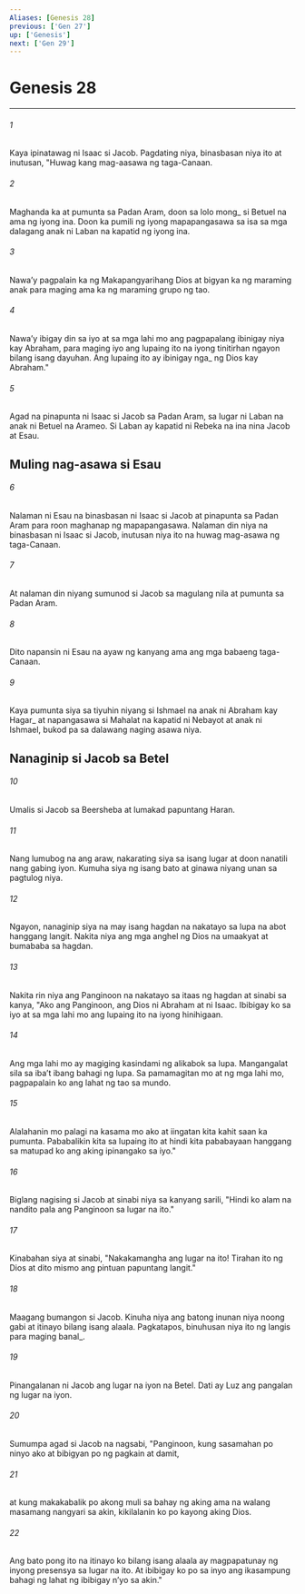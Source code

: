 ```yaml
---
Aliases: [Genesis 28]
previous: ['Gen 27']
up: ['Genesis']
next: ['Gen 29']
---
```

# Genesis 28

***






















###### 1 










Kaya ipinatawag ni Isaac si Jacob. Pagdating niya, binasbasan niya ito at inutusan, "Huwag kang mag-aasawa ng taga-Canaan. 





















###### 2 










Maghanda ka at pumunta sa Padan Aram, doon sa lolo mong_ si Betuel na ama ng iyong ina. Doon ka pumili ng iyong mapapangasawa sa isa sa mga dalagang anak ni Laban na kapatid ng iyong ina. 





















###### 3 










Nawaʼy pagpalain ka ng Makapangyarihang Dios at bigyan ka ng maraming anak para maging ama ka ng maraming grupo ng tao. 





















###### 4 










Nawaʼy ibigay din sa iyo at sa mga lahi mo ang pagpapalang ibinigay niya kay Abraham, para maging iyo ang lupaing ito na iyong tinitirhan ngayon bilang isang dayuhan. Ang lupaing ito ay ibinigay nga_ ng Dios kay Abraham." 





















###### 5 










Agad na pinapunta ni Isaac si Jacob sa Padan Aram, sa lugar ni Laban na anak ni Betuel na Arameo. Si Laban ay kapatid ni Rebeka na ina nina Jacob at Esau.

## Muling nag-asawa si Esau 





















###### 6 










Nalaman ni Esau na binasbasan ni Isaac si Jacob at pinapunta sa Padan Aram para roon maghanap ng mapapangasawa. Nalaman din niya na binasbasan ni Isaac si Jacob, inutusan niya ito na huwag mag-asawa ng taga-Canaan. 





















###### 7 










At nalaman din niyang sumunod si Jacob sa magulang nila at pumunta sa Padan Aram. 





















###### 8 










Dito napansin ni Esau na ayaw ng kanyang ama ang mga babaeng taga-Canaan. 





















###### 9 










Kaya pumunta siya sa tiyuhin niyang si Ishmael na anak ni Abraham kay Hagar_ at napangasawa si Mahalat na kapatid ni Nebayot at anak ni Ishmael, bukod pa sa dalawang naging asawa niya.

## Nanaginip si Jacob sa Betel 





















###### 10 










Umalis si Jacob sa Beersheba at lumakad papuntang Haran. 





















###### 11 










Nang lumubog na ang araw, nakarating siya sa isang lugar at doon nanatili nang gabing iyon. Kumuha siya ng isang bato at ginawa niyang unan sa pagtulog niya. 





















###### 12 










Ngayon, nanaginip siya na may isang hagdan na nakatayo sa lupa na abot hanggang langit. Nakita niya ang mga anghel ng Dios na umaakyat at bumababa sa hagdan. 





















###### 13 










Nakita rin niya ang Panginoon na nakatayo sa itaas ng hagdan at sinabi sa kanya, "Ako ang Panginoon, ang Dios ni Abraham at ni Isaac. Ibibigay ko sa iyo at sa mga lahi mo ang lupaing ito na iyong hinihigaan. 





















###### 14 










Ang mga lahi mo ay magiging kasindami ng alikabok sa lupa. Mangangalat sila sa ibaʼt ibang bahagi ng lupa. Sa pamamagitan mo at ng mga lahi mo, pagpapalain ko ang lahat ng tao sa mundo. 





















###### 15 










Alalahanin mo palagi na kasama mo ako at iingatan kita kahit saan ka pumunta. Pababalikin kita sa lupaing ito at hindi kita pababayaan hanggang sa matupad ko ang aking ipinangako sa iyo." 





















###### 16 










Biglang nagising si Jacob at sinabi niya sa kanyang sarili, "Hindi ko alam na nandito pala ang Panginoon sa lugar na ito." 





















###### 17 










Kinabahan siya at sinabi, "Nakakamangha ang lugar na ito! Tirahan ito ng Dios at dito mismo ang pintuan papuntang langit." 





















###### 18 










Maagang bumangon si Jacob. Kinuha niya ang batong inunan niya noong gabi at itinayo bilang isang alaala. Pagkatapos, binuhusan niya ito ng langis para maging banal_. 





















###### 19 










Pinangalanan ni Jacob ang lugar na iyon na Betel. Dati ay Luz ang pangalan ng lugar na iyon. 





















###### 20 










Sumumpa agad si Jacob na nagsabi, "Panginoon, kung sasamahan po ninyo ako at bibigyan po ng pagkain at damit, 





















###### 21 










at kung makakabalik po akong muli sa bahay ng aking ama na walang masamang nangyari sa akin, kikilalanin ko po kayong aking Dios. 





















###### 22 










Ang bato pong ito na itinayo ko bilang isang alaala ay magpapatunay ng inyong presensya sa lugar na ito. At ibibigay ko po sa inyo ang ikasampung bahagi ng lahat ng ibibigay nʼyo sa akin."
